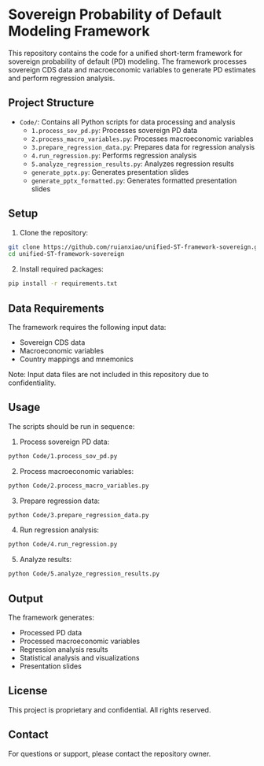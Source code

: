 # Sovereign Probability of Default Modeling Framework

This repository contains the code for a unified short-term framework for sovereign probability of default (PD) modeling. The framework processes sovereign CDS data and macroeconomic variables to generate PD estimates and perform regression analysis.

## Project Structure

- `Code/`: Contains all Python scripts for data processing and analysis
  - `1.process_sov_pd.py`: Processes sovereign PD data
  - `2.process_macro_variables.py`: Processes macroeconomic variables
  - `3.prepare_regression_data.py`: Prepares data for regression analysis
  - `4.run_regression.py`: Performs regression analysis
  - `5.analyze_regression_results.py`: Analyzes regression results
  - `generate_pptx.py`: Generates presentation slides
  - `generate_pptx_formatted.py`: Generates formatted presentation slides

## Setup

1. Clone the repository:
```bash
git clone https://github.com/ruianxiao/unified-ST-framework-sovereign.git
cd unified-ST-framework-sovereign
```

2. Install required packages:
```bash
pip install -r requirements.txt
```

## Data Requirements

The framework requires the following input data:
- Sovereign CDS data
- Macroeconomic variables
- Country mappings and mnemonics

Note: Input data files are not included in this repository due to confidentiality.

## Usage

The scripts should be run in sequence:

1. Process sovereign PD data:
```bash
python Code/1.process_sov_pd.py
```

2. Process macroeconomic variables:
```bash
python Code/2.process_macro_variables.py
```

3. Prepare regression data:
```bash
python Code/3.prepare_regression_data.py
```

4. Run regression analysis:
```bash
python Code/4.run_regression.py
```

5. Analyze results:
```bash
python Code/5.analyze_regression_results.py
```

## Output

The framework generates:
- Processed PD data
- Processed macroeconomic variables
- Regression analysis results
- Statistical analysis and visualizations
- Presentation slides

## License

This project is proprietary and confidential. All rights reserved.

## Contact

For questions or support, please contact the repository owner. 